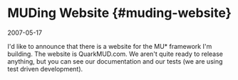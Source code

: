 # MUDing Website {#muding-website}

2007-05-17

I'd like to announce that there is a website for the MU* framework I'm
building. The website is QuarkMUD.com. We aren't quite ready to
release anything, but you can see our documentation and our tests (we
are using test driven development).
